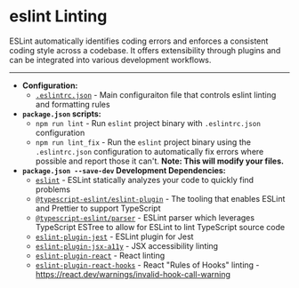 # eslint Linting

ESLint automatically identifies coding errors and enforces a consistent coding style across a codebase. It offers extensibility through plugins and can be integrated into various development workflows.

---

* **Configuration:**
    - [`.eslintrc.json`](../.eslintrc.json) - Main configuraiton file that controls eslint linting and formatting rules
* **`package.json` scripts:**
    - `npm run lint` - Run `eslint` project binary with `.eslintrc.json` configuration
    - `npm run lint_fix` - Run the `eslint` project binary using the `.eslintrc.json` configuration to automatically fix errors where possible and report those it can't. **Note: This will modify your files.**
* **`package.json --save-dev` Development Dependencies:**
    - [`eslint`](https://eslint.org/) - ESLint statically analyzes your code to quickly find problems
    - [`@typescript-eslint/eslint-plugin`](https://typescript-eslint.io/) - The tooling that enables ESLint and Prettier to support TypeScript
    - [`@typescript-eslint/parser`](https://github.com/typescript-eslint/typescript-eslint) - ESLint parser which leverages TypeScript ESTree to allow for ESLint to lint TypeScript source code
    - [`eslint-plugin-jest`](https://github.com/jest-community/eslint-plugin-jest#readme) - ESLint plugin for Jest
    - [`eslint-plugin-jsx-a11y`](https://www.npmjs.com/package/eslint-plugin-jsx-a11y) - JSX accessibility linting
    - [`eslint-plugin-react`](https://www.npmjs.com/package/eslint-plugin-react) - React linting
    - [`eslint-plugin-react-hooks`](https://www.npmjs.com/package/eslint-plugin-react-hooks) - React "Rules of Hooks" linting - https://react.dev/warnings/invalid-hook-call-warning
